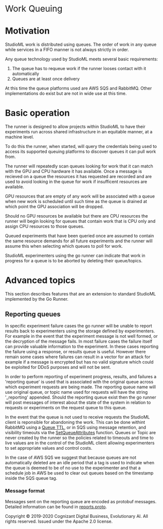 <p style="font-size: 2em;margin: .67em 0">Work Queuing</p>

<!--ts-->
<!--te-->
# Motivation

StudioML work is distributed using queues.  The order of work in any queue while services in a FIFO manner is not always strictly in order.

Any queue technology used by StudioML meets several basic requirements:

1. The queue has to requeue work if the runner looses contact with it automatically
2. Queues are at least once delivery

At this time the queue platforms used are AWS SQS and RabbitMQ.  Other implementations do exist but are not in wide use at this time.

# Basic operation

The runner is designed to allow projects within StudioML to have their experiments run across shared infrastructure in an equitable manner, at a machine level.

To do this the runner, when started, will query the credentials being used to access its supported queuing platforms to discover queues it can pull work from.

The runner will repeatedly scan queues looking for work that it can match with the GPU and CPU hardware it has available.  Once a message is recieved on a queue the resources it has requested are recorded and are used to avoid looking in the queue for work if insufficent resources are available.

GPU resources that are empty of any work will be associated with a queue when new work is scheduled until such time as the queue is drained at which point the GPU association will be dropped.

Should no GPU resources be available but there are CPU resources the runner will begin looking for queues that contain work that is CPU only and assign CPU resources to those queues.

Queued experiments that have been queried once are assumed to contain the same resource demands for all future experiments and the runner will assume this when selecting which queues to poll for work.

StudioML experimenters using the go runner can indicate that work in progress for a queue is to be aborted by deleting their queue/topics.

# Advanced topics

This section describes features that are an extension to standard StudioML implemented by the Go Runner.

## Reporting queues

In specific experiment failure cases the go runner will be unable to report results back to experimenters using the storage defined by experimenters.  For example in the event that the experiment message is not well formed, or the decryption of the message fails.  In most failure cases the failure itself can provide valuable information to the experiment.  In these cases reporting the failure using a response, or results queue is useful.  However there remain some cases where failures can result in a vector for an attack for example if a message is encrypted but has no valid signature which could be exploited for DDoS purposes and will not be sent.

In order to perform reporting of experiment progress, results, and failures a 'reporting queue' is used that is associated with the original queue across which experiment requests are being made.  The reporting queue name will use original queue, or topic name used for requests will have the string '\_reporting' appended.  Should the reporting queue exist then the go runner will post messages of interest about the state of the system in relation to requests or experiments on the request queue to this queue.

In the event that the queue is not used to receive requests the StudioML client is reponsible for abandoning the work.  This can be done withint RabbitMQ using a [Queue TTL](https://www.rabbitmq.com/ttl.html#queue-ttl), or in SQS using message retention, and visibility timeouts via the [SetQueueAttributes](https://docs.aws.amazon.com/AWSSimpleQueueService/latest/APIReference/API_SetQueueAttributes.html) function.  Queues or Topic are never created by the runner so the policies related to timeouts and time to live values are in the control of the StudioML client allowing experimenters to set appropriate values and control costs.

In the case of AWS SQS we suggest that because queues are not automatically deleted are an idle period that a tag is used to indicate when the queue is deemed to be of no use to the experimenter and that a schedule job in AWS be used to clear out queues based on the timestamp inside the SQS queue tag.

### Message format

Messages sent on the reporting queue are encoded as protobuf messages.  Detailed information can be found in [reports.proto](proto/reports.proto).


Copyright © 2019-2020 Cognizant Digital Business, Evolutionary AI. All rights reserved. Issued under the Apache 2.0 license.

